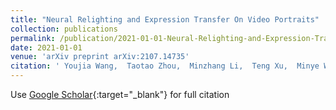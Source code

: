 ```yaml
---
title: "Neural Relighting and Expression Transfer On Video Portraits"
collection: publications
permalink: /publication/2021-01-01-Neural-Relighting-and-Expression-Transfer-On-Video-Portraits
date: 2021-01-01
venue: 'arXiv preprint arXiv:2107.14735'
citation: ' Youjia Wang,  Taotao Zhou,  Minzhang Li,  Teng Xu,  Minye Wu,  Lan Xu,  Jingyi Yu, &quot;Neural Relighting and Expression Transfer On Video Portraits.&quot; arXiv preprint arXiv:2107.14735, 2021.'
---
```

Use [Google Scholar](https://scholar.google.com/scholar?q=Neural+Relighting+and+Expression+Transfer+On+Video+Portraits){:target="_blank"} for full citation
